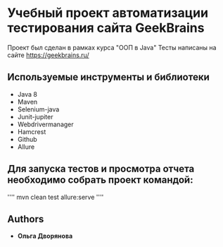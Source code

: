 # Учебный проект автоматизации тестирования сайта GeekBrains

Проект был сделан в рамках курса "ООП в Java"
Тесты написаны на сайте https://geekbrains.ru/

## Используемые инструменты и библиотеки

- Java 8
- Maven
- Selenium-java
- Junit-jupiter
- Webdrivermanager
- Hamcrest
- Github
- Allure

## Для запуска тестов и просмотра отчета необходимо собрать проект командой:
''''
mvn clean test allure:serve
''''

## Authors
  - **Ольга Дворянова**